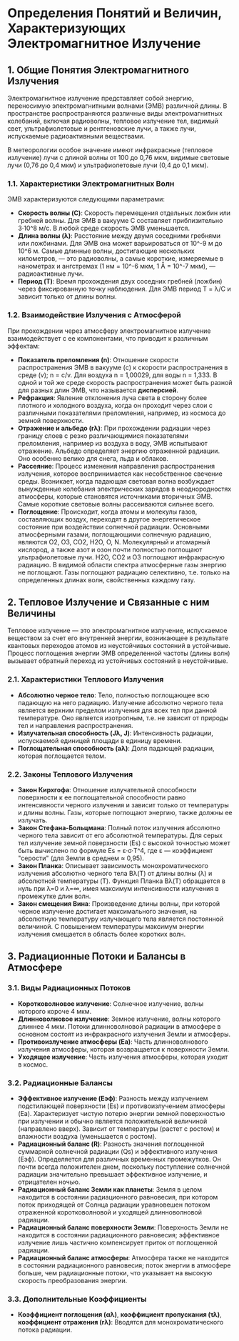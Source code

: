 # Определения Понятий и Величин, Характеризующих Электромагнитное Излучение

## 1. Общие Понятия Электромагнитного Излучения

Электромагнитное излучение представляет собой энергию, переносимую электромагнитными волнами (ЭМВ) различной длины. В пространстве распространяются различные виды электромагнитных колебаний, включая радиоволны, тепловое излучение тел, видимый свет, ультрафиолетовые и рентгеновские лучи, а также лучи, испускаемые радиоактивными веществами.

В метеорологии особое значение имеют инфракрасные (тепловое излучение) лучи с длиной волны от 100 до 0,76 мкм, видимые световые лучи (0,76 до 0,4 мкм) и ультрафиолетовые лучи (0,4 до 0,1 мкм).

### 1.1. Характеристики Электромагнитных Волн

ЭМВ характеризуются следующими параметрами:

* **Скорость волны (C)**: Скорость перемещения отдельных ложбин или гребней волны. Для ЭМВ в вакууме C составляет приблизительно 3·10^8 м/с. В любой среде скорость ЭМВ уменьшается.
* **Длина волны (λ)**: Расстояние между двумя соседними гребнями или ложбинами. Для ЭМВ она может варьироваться от 10^-9 м до 10^6 м. Самые длинные волны, достигающие нескольких километров, — это радиоволны, а самые короткие, измеряемые в нанометрах и ангстремах (1 нм = 10^-6 мкм, 1 Å = 10^-7 мкм), — радиоактивные лучи.
* **Период (T)**: Время прохождения двух соседних гребней (ложбин) через фиксированную точку наблюдения. Для ЭМВ период T = λ/C и зависит только от длины волны.

### 1.2. Взаимодействие Излучения с Атмосферой

При прохождении через атмосферу электромагнитное излучение взаимодействует с ее компонентами, что приводит к различным эффектам:

* **Показатель преломления (n)**: Отношение скорости распространения ЭМВ в вакууме (c) к скорости распространения в среде (v); n = c/v. Для воздуха n = 1,00029, для воды n = 1,333. В одной и той же среде скорость распространения может быть разной для разных длин ЭМВ, что называется **дисперсией**.
* **Рефракция**: Явление отклонения луча света в сторону более плотного и холодного воздуха, когда он проходит через слои с различными показателями преломления, например, из космоса до земной поверхности.
* **Отражение и альбедо (rλ)**: При прохождении радиации через границу слоев с резко различающимися показателями преломления, например из воздуха в воду, ЭМВ испытывают отражение. Альбедо определяет энергию отраженной радиации. Оно особенно велико для снега, льда и облаков.
* **Рассеяние**: Процесс изменения направления распространения излучения, которое воспринимается как несобственное свечение среды. Возникает, когда падающая световая волна возбуждает вынужденные колебания электрических зарядов в неоднородностях атмосферы, которые становятся источниками вторичных ЭМВ. Самые короткие световые волны рассеиваются сильнее всего.
* **Поглощение**: Происходит, когда атомы и молекулы газов, составляющих воздух, переходят в другое энергетическое состояние при воздействии солнечной радиации. Основными атмосферными газами, поглощающими солнечную радиацию, являются O2, O3, CO2, H2O, O, N. Молекулярный и атомарный кислород, а также азот и озон почти полностью поглощают ультрафиолетовые лучи. H2O, CO2 и O3 поглощают инфракрасную радиацию. В видимой области спектра атмосферные газы энергию не поглощают. Газы поглощают радиацию селективно, т.е. только на определенных длинах волн, свойственных каждому газу.

## 2. Тепловое Излучение и Связанные с ним Величины

Тепловое излучение — это электромагнитное излучение, испускаемое веществом за счет его внутренней энергии, возникающее в результате квантовых переходов атомов из неустойчивых состояний в устойчивые. Процесс поглощения энергии ЭМВ определенной частоты (длины волн) вызывает обратный переход из устойчивых состояний в неустойчивые.

### 2.1. Характеристики Теплового Излучения

* **Абсолютно черное тело**: Тело, полностью поглощающее всю падающую на него радиацию. Излучение абсолютно черного тела является верхним пределом излучения для всех тел при данной температуре. Оно является изотропным, т.е. не зависит от природы тел и направления распространения.
* **Излучательная способность (Jλ, J)**: Интенсивность радиации, испускаемой единицей площади в единицу времени.
* **Поглощательная способность (aλ)**: Доля падающей радиации, которая поглощается телом.

### 2.2. Законы Теплового Излучения

* **Закон Кирхгофа**: Отношение излучательной способности поверхности к ее поглощательной способности равно интенсивности черного излучения и зависит только от температуры и длины волны. Газы, которые поглощают энергию, также должны ее излучать.
* **Закон Стефана-Больцмана**: Полный поток излучения абсолютно черного тела зависит от его абсолютной температуры. Для серых тел излучение земной поверхности (Es) с высокой точностью может быть вычислено по формуле Es = ε·σ·T^4, где ε — коэффициент "серости" (для Земли в среднем ≈ 0,95).
* **Закон Планка**: Описывает зависимость монохроматического излучения абсолютно черного тела Bλ(T) от длины волны (λ) и абсолютной температуры (T). Функция Планка Bλ(T) обращается в нуль при λ=0 и λ=∞, имея максимум интенсивности излучения в промежутке длин волн.
* **Закон смещения Вина**: Произведение длины волны, при которой черное излучение достигает максимального значения, на абсолютную температуру излучающего тела является постоянной величиной. С повышением температуры максимум энергии излучения смещается в область более коротких волн.

## 3. Радиационные Потоки и Балансы в Атмосфере

### 3.1. Виды Радиационных Потоков

* **Коротковолновое излучение**: Солнечное излучение, волны которого короче 4 мкм.
* **Длинноволновое излучение**: Земное излучение, волны которого длиннее 4 мкм. Потоки длинноволновой радиации в атмосфере в основном состоят из инфракрасного излучения Земли и атмосферы.
* **Противоизлучение атмосферы (Ea)**: Часть длинноволнового излучения атмосферы, которая возвращается к поверхности Земли.
* **Уходящее излучение**: Часть излучения атмосферы, которая уходит в космос.

### 3.2. Радиационные Балансы

* **Эффективное излучение (Eэф)**: Разность между излучением подстилающей поверхности (Es) и противоизлучением атмосферы (Ea). Характеризует чистую потерю энергии земной поверхностью при излучении и обычно является положительной величиной (направлено вверх). Зависит от температуры (растет с ростом) и влажности воздуха (уменьшается с ростом).
* **Радиационный баланс (R)**: Разность значения поглощенной суммарной солнечной радиации (Qs) и эффективного излучения (Eэф). Определяется для различных временных промежутков. Он почти всегда положителен днем, поскольку поступление солнечной радиации значительно превышает эффективное излучение, и отрицателен ночью.
* **Радиационный баланс Земли как планеты**: Земля в целом находится в состоянии радиационного равновесия, при котором поток приходящей от Солнца радиации уравновешен потоком отраженной коротковолновой и уходящей длинноволновой радиации.
* **Радиационный баланс поверхности Земли**: Поверхность Земли не находится в состоянии радиационного равновесия; эффективное излучение лишь частично компенсирует приток от поглощенной радиации.
* **Радиационный баланс атмосферы**: Атмосфера также не находится в состоянии радиационного равновесия; поток энергии в атмосфере больше, чем радиационные потоки, что указывает на высокую скорость преобразования энергии.

### 3.3. Дополнительные Коэффициенты

* **Коэффициент поглощения (αλ)**, **коэффициент пропускания (τλ)**, **коэффициент отражения (rλ)**: Вводятся для монохроматического потока радиации.
